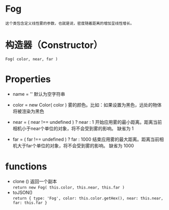 # Fog
	这个类包含定义线性雾的参数，也就是说，密度随着距离的增加呈线性增长。

# 构造器（Constructor）
	Fog( color, near, far )

# Properties
* name = '' 默认为空字符串
* color = new Color( color ) 雾的颜色。比如：如果设置为黑色，远处的物体将被渲染为黑色

* near = ( near !== undefined ) ? near : 1 开始应用雾的最小距离。距离当前相机小于near个单位的对象，将不会受到雾的影响。
	缺省为 1
* far = ( far !== undefined ) ? far : 1000 结束应用雾的最大距离。距离当前相机大于far个单位的对象，将不会受到雾的影响。
	缺省为 1000

# functions

* clone () 返回一个副本  
        ```return new Fog( this.color, this.near, this.far )```
* toJSON()  
        ```return {
			type: 'Fog',
			color: this.color.getHex(),
			near: this.near,
			far: this.far
		}```